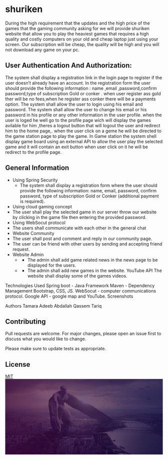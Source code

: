 # shuriken


During the high requirement that the updates and the high price of the games that the gaming community asking for we will provide shuriken website that allow you to play the heaviest games that requires a high quality and costly computers on your old and cheap laptop just using your screen. Our subscription will be cheap, the quality will be high and you will not download any game on your pc.


## User Authentication And Authorization:
The system shall display a registration link in the login page to register if the
user doesn’t already have an account.
In the registration form the user should provide the following information : name ,email ,password,confirm password,type of subscription Gold or conker .
when user register ass gold ther will be no fees,when he register ass conker there will be a payments option.
The system shall allow the user to login using his email and password.
The system shall allow the user to change his email or his password in his
profile or any other information in the user profile.
when the user is loged he well go to the profile page wich will display the games  avilable for him ,theres a logout button that will logout the user and redirect him to the home page,.
when the user click on a geme he will be directed to the game station page to play the game.
 In Game station the system shell display game board using an external API to allow the user play the selected game and it will contain an exit button when user click on it he will be redirect to the profile page.


## General Information
- Using Spring Security
    - The system shall display a registration form where the user should provide the following information: name, email, password, confirm password, type of subscription Gold or       Conker (additional payment is required).
- Using cloud gaming concept
- The user shall play the selected game in our server throw our website by clicking in the game file then entering the provided password.
- Using WebSocut protocol
- The users shall communicate with each other in the general chat 
- Website Community
- The user shall post and comment and reply in our community page.
- The user can be friend with other users by sending and accepting friend request.
- Website Admin
  - - The admin shall add game related news in the news page to be displayed for the users.
  - - The admin shall add new games in the website.
YouTube API
The website shall display some of the games videos.
 
Technologies Used
Spring boot  - Java Framework
Maven - Dependency Management
Bootstrap, CSS, JS.
WebSocut - computer communications protocol.
Google API  - google map and YouTube.
Screenshots

Authors
Tamara Adeeb
Abdallah Qassem
Tariq 





## Contributing
Pull requests are welcome. For major changes, please open an issue first to discuss what you would like to change.

Please make sure to update tests as appropriate.

## License
[MIT](https://choosealicense.com/licenses/mit/)
![test](https://github.com/Abdullahqasem2/shuriken/blob/master/Shuriken/src/main/resources/static/img/slider-bg-1.jpg)
